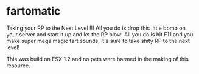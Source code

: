 # fartomatic
 Taking your RP to the Next Level !!! All you do is drop this little bomb on your server and start it up and let the RP blow! All you do is hit F11 and you make super mega magic fart sounds, it's sure to take shity RP to the next level!
 
 This was build on ESX 1.2 and no pets were harmed in the making of this resource.
